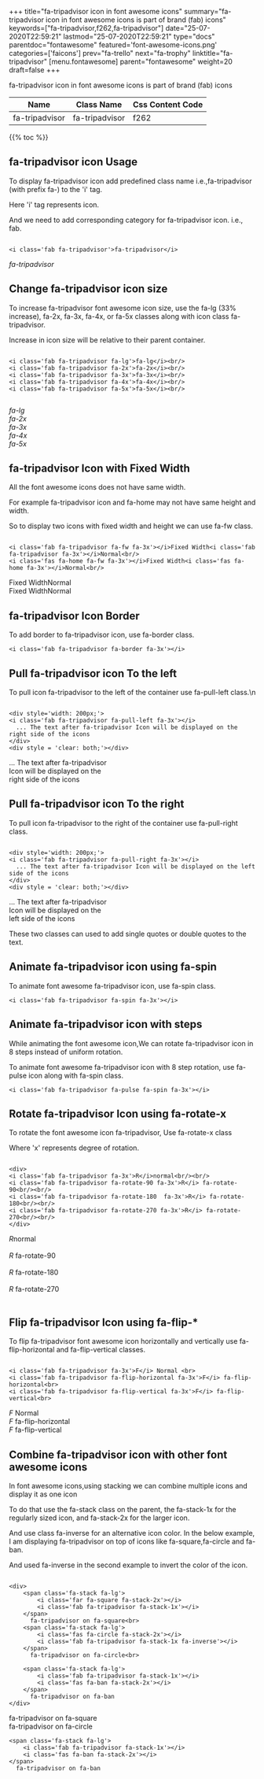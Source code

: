 +++
title="fa-tripadvisor icon in font awesome icons"
summary="fa-tripadvisor icon in font awesome icons is part of brand (fab) icons"
keywords=["fa-tripadvisor,f262,fa-tripadvisor"]
date="25-07-2020T22:59:21"
lastmod="25-07-2020T22:59:21"
type="docs"
parentdoc="fontawesome"
featured='font-awesome-icons.png'
categories=['faicons']
prev="fa-trello"
next="fa-trophy"
linktitle="fa-tripadvisor"
[menu.fontawesome]
parent="fontawesome"
weight=20
draft=false
+++


fa-tripadvisor icon in font awesome icons is part of brand (fab) icons

<div class='table-responsive'><table class='table'><thead><tr><th>Name</th><th>Class Name</th><th>Css Content Code</th></tr></thead><tbody><tr><td>fa-tripadvisor</td><td>fa-tripadvisor</td><td>f262</td></tr></tbody></table></div>


{{% toc %}}


## fa-tripadvisor icon Usage

To display fa-tripadvisor icon add predefined class name i.e.,fa-tripadvisor (with prefix fa-) to the 'i' tag.

Here 'i' tag represents icon.

And we need to add corresponding category for fa-tripadvisor icon. i.e., fab.


```

<i class='fab fa-tripadvisor'>fa-tripadvisor</i>
```

<i class='fab fa-tripadvisor'>fa-tripadvisor</i>




## Change fa-tripadvisor icon size
To increase fa-tripadvisor font awesome icon size, use the fa-lg (33% increase), fa-2x, fa-3x, fa-4x, or fa-5x classes along with icon class fa-tripadvisor.

Increase in icon size will be relative to their parent container. 

```

<i class='fab fa-tripadvisor fa-lg'>fa-lg</i><br/>
<i class='fab fa-tripadvisor fa-2x'>fa-2x</i><br/>
<i class='fab fa-tripadvisor fa-3x'>fa-3x</i><br/>
<i class='fab fa-tripadvisor fa-4x'>fa-4x</i><br/>
<i class='fab fa-tripadvisor fa-5x'>fa-5x</i><br/>
            
```

<i class='fab fa-tripadvisor fa-lg'>fa-lg</i><br/>
<i class='fab fa-tripadvisor fa-2x'>fa-2x</i><br/>
<i class='fab fa-tripadvisor fa-3x'>fa-3x</i><br/>
<i class='fab fa-tripadvisor fa-4x'>fa-4x</i><br/>
<i class='fab fa-tripadvisor fa-5x'>fa-5x</i><br/>
            



## fa-tripadvisor Icon with Fixed Width 

All the font awesome icons does not have same width.

For example fa-tripadvisor icon and fa-home may not have same height and width.

So to display two icons with fixed width and height we can use fa-fw class.


```

<i class='fab fa-tripadvisor fa-fw fa-3x'></i>Fixed Width<i class='fab fa-tripadvisor fa-3x'></i>Normal<br/>
<i class='fas fa-home fa-fw fa-3x'></i>Fixed Width<i class='fas fa-home fa-3x'></i>Normal<br/>
```

<i class='fab fa-tripadvisor fa-fw fa-3x'></i>Fixed Width<i class='fab fa-tripadvisor fa-3x'></i>Normal<br/>
<i class='fas fa-home fa-fw fa-3x'></i>Fixed Width<i class='fas fa-home fa-3x'></i>Normal<br/>



## fa-tripadvisor Icon Border 

To add border to fa-tripadvisor icon, use fa-border class.


```
<i class='fab fa-tripadvisor fa-border fa-3x'></i>

```
<i class='fab fa-tripadvisor fa-border fa-3x'></i>





## Pull fa-tripadvisor icon To the left

To pull icon fa-tripadvisor to the left of the container use fa-pull-left class.\n

```

<div style='width: 200px;'>
<i class='fab fa-tripadvisor fa-pull-left fa-3x'></i>
  ... The text after fa-tripadvisor Icon will be displayed on the right side of the icons
</div>
<div style = 'clear: both;'></div>
```

<div style='width: 200px;'>
<i class='fab fa-tripadvisor fa-pull-left fa-3x'></i>
  ... The text after fa-tripadvisor Icon will be displayed on the right side of the icons
</div>
<div style = 'clear: both;'></div>




## Pull fa-tripadvisor icon To the right
To pull icon fa-tripadvisor to the right of the container use fa-pull-right class.

```

<div style='width: 200px;'>
<i class='fab fa-tripadvisor fa-pull-right fa-3x'></i>
  ... The text after fa-tripadvisor Icon will be displayed on the left side of the icons
</div>
<div style = 'clear: both;'></div>
```

<div style='width: 200px;'>
<i class='fab fa-tripadvisor fa-pull-right fa-3x'></i>
  ... The text after fa-tripadvisor Icon will be displayed on the left side of the icons
</div>
<div style = 'clear: both;'></div>

These two classes can used to add single quotes or double quotes to the text.


## Animate fa-tripadvisor icon using fa-spin
To animate font awesome fa-tripadvisor icon, use fa-spin class.

```
<i class='fab fa-tripadvisor fa-spin fa-3x'></i>
```
<i class='fab fa-tripadvisor fa-spin fa-3x'></i>




## Animate fa-tripadvisor icon with steps
While animating the font awesome icon,We can rotate fa-tripadvisor icon in 8 steps instead of uniform rotation.

To animate font awesome fa-tripadvisor icon with 8 step rotation, use fa-pulse icon along with fa-spin class.


```
<i class='fab fa-tripadvisor fa-pulse fa-spin fa-3x'></i>

```
<i class='fab fa-tripadvisor fa-pulse fa-spin fa-3x'></i>





## Rotate fa-tripadvisor Icon using fa-rotate-x
To rotate the font awesome icon fa-tripadvisor, Use fa-rotate-x class

Where 'x' represents degree of rotation.


```

<div>
<i class='fab fa-tripadvisor fa-3x'>R</i>normal<br/><br/>
<i class='fab fa-tripadvisor fa-rotate-90 fa-3x'>R</i> fa-rotate-90<br/><br/> 
<i class='fab fa-tripadvisor fa-rotate-180  fa-3x'>R</i> fa-rotate-180<br/><br/> 
<i class='fab fa-tripadvisor fa-rotate-270 fa-3x'>R</i> fa-rotate-270<br/><br/>
</div>
```

<div>
<i class='fab fa-tripadvisor fa-3x'>R</i>normal<br/><br/>
<i class='fab fa-tripadvisor fa-rotate-90 fa-3x'>R</i> fa-rotate-90<br/><br/> 
<i class='fab fa-tripadvisor fa-rotate-180  fa-3x'>R</i> fa-rotate-180<br/><br/> 
<i class='fab fa-tripadvisor fa-rotate-270 fa-3x'>R</i> fa-rotate-270<br/><br/>
</div>




## Flip fa-tripadvisor Icon using fa-flip-*
To flip fa-tripadvisor font awesome icon horizontally and vertically use fa-flip-horizontal and fa-flip-vertical classes. 

```

<i class='fab fa-tripadvisor fa-3x'>F</i> Normal <br>
<i class='fab fa-tripadvisor fa-flip-horizontal fa-3x'>F</i> fa-flip-horizontal<br>
<i class='fab fa-tripadvisor fa-flip-vertical fa-3x'>F</i> fa-flip-vertical<br>
```

<i class='fab fa-tripadvisor fa-3x'>F</i> Normal <br>
<i class='fab fa-tripadvisor fa-flip-horizontal fa-3x'>F</i> fa-flip-horizontal<br>
<i class='fab fa-tripadvisor fa-flip-vertical fa-3x'>F</i> fa-flip-vertical<br>




## Combine fa-tripadvisor icon with other font awesome icons
In font awesome icons,using stacking we can combine multiple icons and display it as one icon 

To do that use the fa-stack class on the parent, the fa-stack-1x for the regularly sized icon, and fa-stack-2x for the larger icon.

And use class fa-inverse for an alternative icon color. 
In the below example, I am displaying fa-tripadvisor on top of icons like fa-square,fa-circle and fa-ban.

And used fa-inverse in the second example to invert the color of the icon.

```

<div>
    <span class='fa-stack fa-lg'>
        <i class='far fa-square fa-stack-2x'></i>
        <i class='fab fa-tripadvisor fa-stack-1x'></i>
    </span>
      fa-tripadvisor on fa-square<br>
    <span class='fa-stack fa-lg'>
        <i class='fas fa-circle fa-stack-2x'></i>
        <i class='fab fa-tripadvisor fa-stack-1x fa-inverse'></i>
    </span>
      fa-tripadvisor on fa-circle<br>

    <span class='fa-stack fa-lg'>
        <i class='fab fa-tripadvisor fa-stack-1x'></i>
        <i class='fas fa-ban fa-stack-2x'></i>
    </span>
      fa-tripadvisor on fa-ban
</div>
```

<div>
    <span class='fa-stack fa-lg'>
        <i class='far fa-square fa-stack-2x'></i>
        <i class='fab fa-tripadvisor fa-stack-1x'></i>
    </span>
      fa-tripadvisor on fa-square<br>
    <span class='fa-stack fa-lg'>
        <i class='fas fa-circle fa-stack-2x'></i>
        <i class='fab fa-tripadvisor fa-stack-1x fa-inverse'></i>
    </span>
      fa-tripadvisor on fa-circle<br>

    <span class='fa-stack fa-lg'>
        <i class='fab fa-tripadvisor fa-stack-1x'></i>
        <i class='fas fa-ban fa-stack-2x'></i>
    </span>
      fa-tripadvisor on fa-ban
</div>






